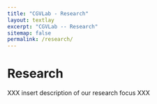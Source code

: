 ```yaml
---
title: "CGVLab - Research"
layout: textlay
excerpt: "CGVLab -- Research"
sitemap: false
permalink: /research/
---
```


# Research

XXX insert description of our research focus XXX